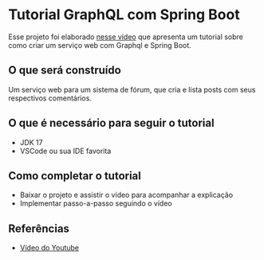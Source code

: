 # Tutorial GraphQL com Spring Boot

Esse projeto foi elaborado [nesse vídeo](https://youtu.be/-0od_vt0s6A) que apresenta um tutorial sobre como criar um serviço web com Graphql e Spring Boot.

## O que será construído

Um serviço web para um sistema de fórum, que cria e lista posts com seus respectivos comentários.

## O que é necessário para seguir o tutorial

- JDK 17
- VSCode ou sua IDE favorita

## Como completar o tutorial

- Baixar o projeto e assistir o vídeo para acompanhar a explicação
- Implementar passo-a-passo seguindo o vídeo

## Referências

- [Vídeo do Youtube](https://youtu.be/-0od_vt0s6A)
